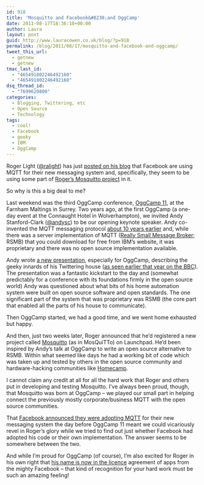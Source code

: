 ```yaml
---
id: 918
title: 'Mosquitto and Facebook&#8230;and OggCamp'
date: 2011-08-17T18:36:10+00:00
author: Laura
layout: post
guid: http://www.lauracowen.co.uk/blog/?p=918
permalink: /blog/2011/08/17/mosquitto-and-facebook-and-oggcamp/
tweet_this_url:
  - getnew
  - getnew
tmac_last_id:
  - "465491802246492160"
  - "465491802246492160"
dsq_thread_id:
  - "7699620800"
categories:
  - Blogging, Twittering, etc
  - Open Source
  - Technology
tags:
  - cool!
  - Facebook
  - geeky
  - IBM
  - OggCamp
---
```

Roger Light (<a title="Roger's Twitter page" href="http://www.twitter.com/ralight" target="_blank">@ralight</a>) has just <a title="Roger's blog post" href="http://mosquitto.org/2011/08/facebook-using-mqtt/" target="_blank">posted on his blog</a> that Facebook are using MQTT for their new messaging system and, specifically, they seem to be using some part of <a title="Mosquitto website" href="http://mosquitto.org/" target="_blank">Roger&#8217;s Mosquitto project</a> in it.

So why is this a big deal to me?

Last weekend was the third OggCamp conference, <a title="OggCamp website" href="http://oggcamp.org" target="_blank">OggCamp 11</a>, at the Farnham Maltings in Surrey. Two years ago, at the first OggCamp (a one-day event at the Connaught Hotel in Wolverhampton), we invited Andy Stanford-Clark (<a title="AndySC on Twitter" href="http://www.twitter.com/andysc" target="_blank">@andysc</a>) to be our opening keynote speaker. Andy co-invented the MQTT messaging protocol <a title="MQTT 10th birthday party" href="http://mqtt.org/2009/07/10th-birthday-party" target="_blank">about 10 years earlier</a> and, while there was a server implementation of MQTT (<a title="RSMB on IBM alphaWorks" href="http://www.alphaworks.ibm.com/tech/rsmb" target="_blank">Really Small Message Broker</a>; RSMB) that you could download for free from IBM&#8217;s website, it was proprietary and there was no open source implementation available.

Andy wrote <a title="Andy's slides on Slideshare" href="http://www.slideshare.net/andysc/the-house-that-twitters" target="_blank">a new presentation</a>, especially for OggCamp, describing the geeky innards of his Twittering house (<a title="The Twittering House on the BBC" href="http://news.bbc.co.uk/1/hi/technology/8113914.stm" target="_blank">as seen earlier that year on the BBC</a>). The presentation was a fantastic kickstart to the day and (somewhat predictably for a conference with its foundations firmly in the open source world) Andy was questioned about what bits of his home automation system were built on open source software and open standards. The one significant part of the system that was proprietary was RSMB (the core part that enabled all the parts of his house to communicate).

Then OggCamp started, we had a good time, and we went home exhausted but happy.

And then, just two weeks later, Roger announced that he&#8217;d registered a new project called <a title="Mosquitto on Launchpad" href="https://launchpad.net/mosquitto" target="_blank">Mosquitto</a> (as in MosQuiTTo) on Launchpad. He&#8217;d been inspired by Andy&#8217;s talk at OggCamp to write an open source alternative to RSMB. Within what seemed like days he had a working bit of code which was taken up and tested by others in the open source community and hardware-hacking communities like <a title="Homecamp website" href="http://homecamp.org.uk/" target="_blank">Homecamp</a>.

I cannot claim any credit at all for all the hard work that Roger and others put in developing and testing Mosquitto. I&#8217;ve always been proud, though, that Mosquitto was born at OggCamp &#8211; we played our small part in helping connect the previously mostly corporate/business MQTT with the open source communities.

That <a title="Facebook announcement described in MQTT.org blog" href="http://mqtt.org/2011/08/mqtt-used-by-facebook-messenger" target="_blank">Facebook announced they were adopting MQTT</a> for their new messaging system the day before OggCamp 11 meant we could vicariously revel in Roger&#8217;s glory while we tried to find out just whether Facebook had adopted his code or their own implementation. The answer seems to be somewhere between the two.

And while I&#8217;m proud for OggCamp (of course), I&#8217;m also excited for Roger in his own right that <a title="Facebook licence screenshot" href="http://mosquitto.org/wp-content/uploads/2011/08/image.png" target="_blank">his name is now in the licence</a> agreement of apps from the mighty Facebook &#8211; that kind of recognition for your hard work must be such an amazing feeling!